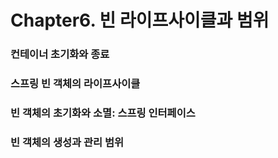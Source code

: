 # Chapter6. 빈 라이프사이클과 범위

### 컨테이너 초기화와 종료
### 스프링 빈 객체의 라이프사이클
### 빈 객체의 초기화와 소멸: 스프링 인터페이스
### 빈 객체의 생성과 관리 범위

